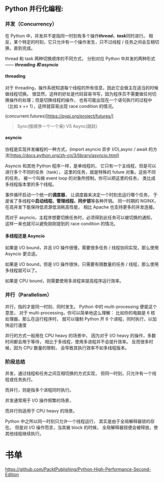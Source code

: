 
## Python 并行化编程:
 
### 并发（Concurrency）

在 Python 中，并发并不是指同一时刻有多个操作***thread、task***同时进行。
相反，某个特定的时刻，它只允许有一个操作发生，只不过线程 / 任务之间会互相切换，直到完成。

thread 和 task 两种切换顺序的不同方式，
分别对应 Python 中并发的两种形式—— ***threading 和 asyncio***

#### threading

对于 threading，操作系统知道每个线程的所有信息，因此它会做主在适当的时候做线程切换。
很显然，这样的好处是代码容易书写，因为程序员不需要做任何切换操作的处理；但是切换线程的操作，
也有可能出现在一个语句执行的过程中（比如 x += 1），这样就容易出现 race condition 的情况。

(concurrent.futures)[https://pypi.org/project/futures/]

> Sync(按顺序一个一个来) VS Async(跳跃)
>
>

#### asyncio
协程是实现并发编程的一种方式，(import asyncio 异步 I/O),async / await 的方法[https://docs.python.org/zh-cn/3/library/asyncio.html]

Asyncio 和其他 Python 程序一样，是单线程的，
它只有一个主线程，但是可以进行多个不同的任务（task），
这里的任务，就是特殊的 future 对象。这些不同的任务，
被一个叫做 event loop 的对象所控制。你可以把这里的任务，
类比成多线程版本里的多个线程。

事件循环启动一个统一的**调度器**，
让调度器来决定一个时刻去运行哪个任务，
于是省了多线程中**启动线程、管理线程、同步锁**等各种开销。
同一时期的 NGINX，在高并发下能保持低资源低消耗高性能，
相比 Apache 也支持更多的并发连接。

而对于 asyncio，主程序想要切换任务时，必须得到此任务可以被切换的通知，
这样一来也就可以避免刚刚提到的 race condition 的情况。

#### 多线程还是 Asyncio

如果是 I/O bound，并且 I/O 操作很慢，需要很多任务 / 线程协同实现，那么使用 Asyncio 更合适。

如果是 I/O bound，但是 I/O 操作很快，只需要有限数量的任务 / 线程，那么使用多线程就可以了。

如果是 CPU bound，则需要使用多进程来提高程序运行效率。


### 并行（Parallelism）

并行，指的才是同一时刻、同时发生。
Python 中的 multi-processing 便是这个意思，
对于 multi-processing，你可以简单地这么理解：
比如你的电脑是 6 核处理器，那么在运行程序时，
就可以强制 Python 开 6 个进程，同时执行，以加快运行速度

并行的方式一般用在 CPU heavy 的场景中，
因为对于 I/O heavy 的操作，多数时间都会用于等待，
相比于多线程，使用多进程并不会提升效率。
反而很多时候，因为 CPU 数量的限制，
会导致其执行效率不如多线程版本。

### 阶段总结
并发，通过线程和任务之间互相切换的方式实现，
但同一时刻，只允许有一个线程或任务执行。

而并行，则是指多个进程同时执行。

并发通常用于 I/O 操作频繁的场景，

而并行则适用于 CPU heavy 的场景。

Python 中之所以同一时刻只允许一个线程运行，
其实是由于全局解释器锁的存在。
但是对 I/O 操作而言，当其被 block 的时候，
全局解释器锁便会被释放，使其他线程继续执行。


# 书单
https://github.com/PacktPublishing/Python-High-Performance-Second-Edition